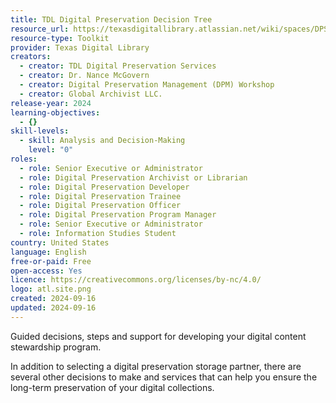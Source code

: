 ```yaml
---
title: TDL Digital Preservation Decision Tree
resource_url: https://texasdigitallibrary.atlassian.net/wiki/spaces/DPS/pages/3433103375/TDL+Digital+Preservation+Services+Decision+Tree
resource-type: Toolkit
provider: Texas Digital Library
creators:
  - creator: TDL Digital Preservation Services
  - creator: Dr. Nance McGovern
  - creator: Digital Preservation Management (DPM) Workshop
  - creator: Global Archivist LLC.
release-year: 2024
learning-objectives:
  - {}
skill-levels:
  - skill: Analysis and Decision-Making
    level: "0"
roles:
  - role: Senior Executive or Administrator
  - role: Digital Preservation Archivist or Librarian
  - role: Digital Preservation Developer
  - role: Digital Preservation Trainee
  - role: Digital Preservation Officer
  - role: Digital Preservation Program Manager
  - role: Senior Executive or Administrator
  - role: Information Studies Student
country: United States
language: English
free-or-paid: Free
open-access: Yes
licence: https://creativecommons.org/licenses/by-nc/4.0/
logo: atl.site.png
created: 2024-09-16
updated: 2024-09-16
---
```

Guided decisions, steps and support for developing your digital content stewardship program.

In addition to selecting a digital preservation storage partner, there are several other decisions to make and services that can help you ensure the long-term preservation of your digital collections.

